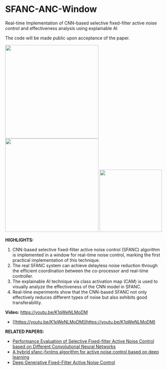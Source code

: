 # SFANC-ANC-Window

Real-time Implementation of CNN-based selective fixed-filter active noise control and effectiveness analysis using explainable AI

The code will be made public upon acceptance of the paper.

<img src="https://github.com/Luo-Zhengding/SFANC-ANC-Window/assets/95018034/9889b346-9713-47b7-81d4-6b3f8bfca22d" width="300" />
<img src="https://github.com/Luo-Zhengding/SFANC-ANC-Window/assets/95018034/7b645d39-7b9f-444f-91d2-54f12ef17e55" width="300" />
<img src="https://github.com/Luo-Zhengding/SFANC-ANC-Window/assets/95018034/fec13ec1-9199-42c2-bee2-c61d43237d82" width="200" />

**HIGHLIGHTS:**
1. CNN-based selective fixed-filter active noise control (SFANC) algorithm is implemented in a window for real-time noise control, marking the first practical implementation of this technique.
2. The real SFANC system can achieve delayless noise reduction through the efficient coordination between the co-processor and real-time controller.
3. The explainable AI technique via class activation map (CAM) is used to visually analyze the effectiveness of the CNN model in SFANC.
4. Real-time experiments show that the CNN-based SFANC not only effectively reduces different types of noise but also exhibits good transferability.

**Video:**
https://youtu.be/K1pWeNLMoDM
- [[https://youtu.be/K1pWeNLMoDM](https://youtu.be/K1pWeNLMoDM)

**RELATED PAPERS:**
- [Performance Evaluation of Selective Fixed-filter Active Noise Control based on Different Convolutional Neural Networks](https://arxiv.org/pdf/2208.08440)
- [A hybrid sfanc-fxnlms algorithm for active noise control based on deep learning](https://arxiv.org/pdf/2208.08082)
- [Deep Generative Fixed-Filter Active Noise Control](https://arxiv.org/pdf/2303.05788)
